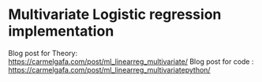 # Multivariate Logistic regression implementation

Blog post for Theory: https://carmelgafa.com/post/ml_linearreg_multivariate/
Blog post for code : https://carmelgafa.com/post/ml_linearreg_multivariatepython/

